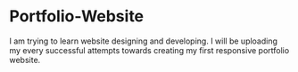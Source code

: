# Portfolio-Website
I am trying to learn website designing and developing. I will be uploading my every successful attempts towards creating my first responsive portfolio website.
